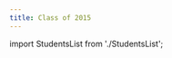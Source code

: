 ```yaml
---
title: Class of 2015
---
```


import StudentsList from './StudentsList';

<StudentsList year={2015} />
